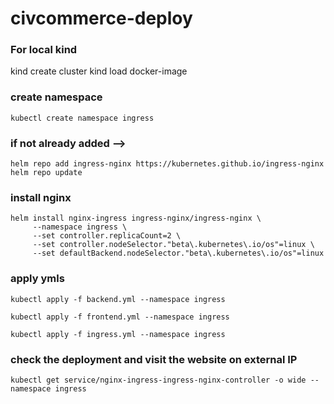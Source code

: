 # civcommerce-deploy

### For local kind
kind create cluster
kind load docker-image <img>

### create namespace
```
kubectl create namespace ingress
```

### if not already added -->
```
helm repo add ingress-nginx https://kubernetes.github.io/ingress-nginx
helm repo update
```

### install nginx
```
helm install nginx-ingress ingress-nginx/ingress-nginx \
     --namespace ingress \
     --set controller.replicaCount=2 \
     --set controller.nodeSelector."beta\.kubernetes\.io/os"=linux \
     --set defaultBackend.nodeSelector."beta\.kubernetes\.io/os"=linux
```

### apply ymls
```
kubectl apply -f backend.yml --namespace ingress
```
```
kubectl apply -f frontend.yml --namespace ingress
```
```
kubectl apply -f ingress.yml --namespace ingress
```
### check the deployment and visit the website on external IP
```
kubectl get service/nginx-ingress-ingress-nginx-controller -o wide --namespace ingress
```
